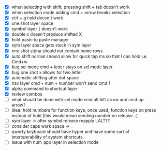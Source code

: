 - [x] when selecting with shift, pressing shift + tab doesn't work
- [x] when selection mode adding cmd + arrow breaks selection
- [x] ctrl + g hold doesn't work
- [x] one shot layer space
- [x] symbol layer `[` doesn't work
- [x] double x doesn't produce shifted X
- [x] hold paste to paste manager
- [x] sym layer space gets stuck in sym layer
- [x] one shot alpha should not contain home rows
- [x] auto shift normal should allow for quick tap ms so that I can hold i.e. Cmd+w
- [x] bug sel mode cmd + letter stays on sel mode layer
- [x] bug one shot x allows for two letter
- [x] automatic shifting after dot space
- [x] nav layer cmd + num + number won't send cmd 1
- [x] alpha command to shortcut layer
- [x] review combos
- [ ] what should be done with sel mode cmd alt left arrow and cmd up arrow?
- [ ] idea: hold numbers for function keys, once used, function keys on press instead of hold (this would mean sending number on release...)
- [ ] sym layer -> after symbol release reapply LALT??
- [ ] consider caps work space -> _
- [ ] qwerty keyboard should have hyper and have some sort of interoperability of system shortcuts.
- [ ] issue with num_app layer in selection mode
